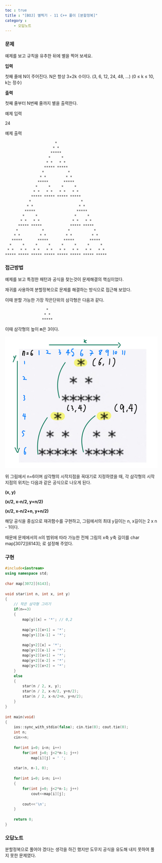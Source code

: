 ```yaml
---
toc : true
title : "[BOJ] 별찍기 - 11 C++ 풀이 [분할정복]"
category : 
    - 오답노트
---
```

### 문제
예제를 보고 규칙을 유추한 뒤에 별을 찍어 보세요.

**입력**

첫째 줄에 N이 주어진다. N은 항상 3×2k 수이다. (3, 6, 12, 24, 48, ...) (0 ≤ k ≤ 10, k는 정수)

**출력**

첫째 줄부터 N번째 줄까지 별을 출력한다.

예제 입력

24

예제 출력
```
                       *                        
                      * *                       
                     *****                      
                    *     *                     
                   * *   * *                    
                  ***** *****                   
                 *           *                  
                * *         * *                 
               *****       *****                
              *     *     *     *               
             * *   * *   * *   * *              
            ***** ***** ***** *****             
           *                       *            
          * *                     * *           
         *****                   *****          
        *     *                 *     *         
       * *   * *               * *   * *        
      ***** *****             ***** *****       
     *           *           *           *      
    * *         * *         * *         * *     
   *****       *****       *****       *****    
  *     *     *     *     *     *     *     *   
 * *   * *   * *   * *   * *   * *   * *   * *  
***** ***** ***** ***** ***** ***** ***** *****
```

### 접근방법
예제를 보고 특정한 패턴과 공식을 찾는것이 문제해결의 핵심이었다.

재귀를 사용하여 분할정복으로 문제를 해결하는 방식으로 접근해 보았다.

이때 분할 가능한 가장 작은단위의 삼각형은 다음과 같다.

                       *                        
                      * *                       
                     ***** 

이때 삼각형의 높이 **n**은 3이다.

![n=6일때별그림](/assets/images/문제풀이/boj_2448.jpeg)

위 그림에서 n=6이며 삼각형의 시작지점을 꼭대기로 지정하였을 때, 각 삼각형의 시작지점의 위치는 다음과 같은 공식으로 나오게 된다.

**(x, y)**

**(x/2, x-n/2, y+n/2)**

**(x/2, x-n/2+n, y+n/2)**

해당 공식을 중심으로 재귀함수를 구현하고, 그림에서의 최대 y길이는 n, x길이는 2 x n - 1이다.

때문에 문제에서의 n의 범위에 따라 가능한 전체 그림의 x축 y축 길이를 
char map[3072][6143]; 로 설정해 주었다.

### 구현
```cpp
#include<iostream>
using namespace std;

char map[3072][6143];

void star(int n, int x, int y)
{
    // 작은 삼각형 그리기
    if(n==3)
    {
        map[y][x] = '*'; // 0,2

        map[y+1][x+1] = '*';
        map[y+1][x-1] = '*';

        map[y+2][x] = '*';
        map[y+2][x-1] = '*';
        map[y+2][x+1] = '*';
        map[y+2][x-2] = '*';
        map[y+2][x+2] = '*';
    }
    else
    {
        star(n / 2, x, y);
        star(n / 2, x-n/2, y+n/2);
        star(n / 2, x-n/2+n, y+n/2);
    }
}

int main(void)
{
    ios::sync_with_stdio(false); cin.tie(0); cout.tie(0);
    int n;
    cin>>n;

    for(int i=0; i<n; i++)
        for(int j=0; j<2*n-1; j++)
            map[i][j] = ' ';

    star(n, n-1, 0);

    for(int i=0; i<n; i++)
    {
        for(int j=0; j<2*n-1; j++)
            cout<<map[i][j];
        
        cout<<'\n';
    }

    return 0;
}
```

### 오답노트
분할정복으로 풀어야 겠다는 생각을 하긴 했지만 도무지 공식을 유도해 내지 못하여 풀지 못한 문제였다.